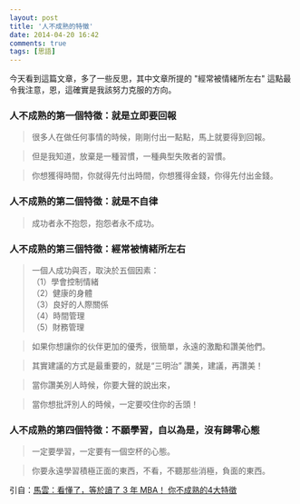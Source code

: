 ```yaml
---
layout: post
title: '人不成熟的特徵'
date: 2014-04-20 16:42
comments: true
tags: [思語]
---
```

今天看到這篇文章，多了一些反思，其中文章所提的 "經常被情緒所左右" 這點最令我注意，恩，這確實是我該努力克服的方向。

### 人不成熟的第一個特徵：就是立即要回報 ###

> 很多人在做任何事情的時候，剛剛付出一點點，馬上就要得到回報。

> 但是我知道，放棄是一種習慣，一種典型失敗者的習慣。

> 你想獲得時間，你就得先付出時間，你想獲得金錢，你得先付出金錢。


### 人不成熟的第二個特徵：就是不自律 ###

> 成功者永不抱怨，抱怨者永不成功。

### 人不成熟的第三個特徵：經常被情緒所左右 ###

> 一個人成功與否，取決於五個因素： <br />
> （1）學會控制情緒<br />
> （2）健康的身體<br />
> （3）良好的人際關係<br />
> （4）時間管理<br />
> （5）財務管理<br />

> 如果你想讓你的伙伴更加的優秀，很簡單，永遠的激勵和讚美他們。

> 其實建議的方式是最重要的，就是“三明治” 讚美，建議，再讚美！

> 當你讚美別人時候，你要大聲的說出來，

> 當你想批評別人的時候，一定要咬住你的舌頭！

### 人不成熟的第四個特徵：不願學習，自以為是，沒有歸零心態 ###

> 一定要學習，一定要有一個空杯的心態。

> 你要永遠學習積極正面的東西，不看，不聽那些消極，負面的東西。

引自：[馬雲：看懂了，等於讀了 3 年 MBA！ 你不成熟的4大特徵](http://www.cmoney.tw/notes/note-detail.aspx?nid=10098&fb_action_ids=10203640875205020&fb_action_types=og.likes "馬雲：看懂了，等於讀了 3 年 MBA！ 你不成熟的4大特徵")